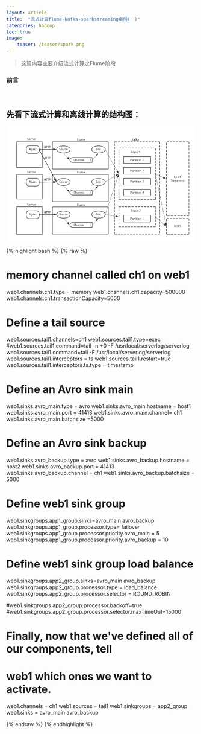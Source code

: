 ```yaml
---
layout: article
title:  "流式计算flume-kafka-sparkstreaming案例(一)"
categories: hadoop
toc: true
image:
    teaser: /teaser/spark.png
---
```


> 这篇内容主要介绍流式计算之Flume阶段




### 前言
&emsp;&emsp;
## 先看下流式计算和离线计算的结构图：
![架构图](/images/hadoop/flume/flume1.png)

{% highlight bash %}
{% raw %}
# memory channel called ch1 on web1
web1.channels.ch1.type = memory
web1.channels.ch1.capacity=500000
web1.channels.ch1.transactionCapacity=5000

# Define a tail source
web1.sources.tail1.channels=ch1
web1.sources.tail1.type=exec
#web1.sources.tail1.command=tail -n +0 -F /usr/local/serverlog/serverlog
web1.sources.tail1.command=tail -F /usr/local/serverlog/serverlog
web1.sources.tail1.interceptors = ts
web1.sources.tail1.restart=true
web1.sources.tail1.interceptors.ts.type = timestamp



# Define an Avro sink main
web1.sinks.avro_main.type = avro
web1.sinks.avro_main.hostname = host1
web1.sinks.avro_main.port = 41413
web1.sinks.avro_main.channel= ch1
web1.sinks.avro_main.batchsize =5000

# Define an Avro sink backup
web1.sinks.avro_backup.type = avro
web1.sinks.avro_backup.hostname = host2
web1.sinks.avro_backup.port = 41413
web1.sinks.avro_backup.channel = ch1
web1.sinks.avro_backup.batchsize = 5000

# Define web1 sink group
web1.sinkgroups.app1_group.sinks=avro_main avro_backup
web1.sinkgroups.app1_group.processor.type= failover
web1.sinkgroups.app1_group.processor.priority.avro_main = 5
web1.sinkgroups.app1_group.processor.priority.avro_backup = 10

# Define web1 sink group load balance
web1.sinkgroups.app2_group.sinks=avro_main avro_backup
web1.sinkgroups.app2_group.processor.type = load_balance
web1.sinkgroups.app2_group.processor.selector = ROUND_ROBIN

#web1.sinkgroups.app2_group.processor.backoff=true
#web1.sinkgroups.app2_group.processor.selector.maxTimeOut=15000


# Finally, now that we've defined all of our components, tell
# web1 which ones we want to activate.
web1.channels = ch1
web1.sources = tail1
web1.sinkgroups = app2_group
web1.sinks = avro_main avro_backup
                                   
{% endraw %}
{% endhighlight %}